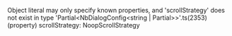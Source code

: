 Object literal may only specify known properties, and 'scrollStrategy' does not exist in type 'Partial<NbDialogConfig<string | Partial<UpdateConditionDialogComponent>>>'.ts(2353)
(property) scrollStrategy: NoopScrollStrategy
